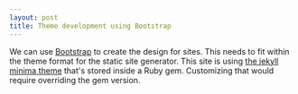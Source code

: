 ```yaml
---
layout: post
title: Theme development using Bootstrap
---
```

W﻿e can use [Bootstrap](https://getbootstrap.com/) to create the design for sites.  This needs to fit within the theme format for the static site generator.  This site is using [the jekyll minima theme](https://github.com/jekyll/minima) that's stored inside a Ruby gem.  Customizing that would require overriding the gem version.
